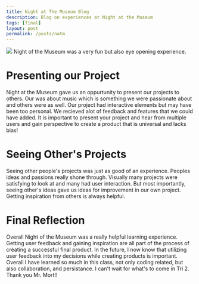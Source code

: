 ```yaml
---
title: Night at The Museum Blog
description: Blog on experiences at Night at the Museum
tags: [final]
layout: post
permalink: /posts/natm
---
```

![]({{site.baseurl}}/images/natm.jpg)
Night of the Museum was a very fun but also eye opening experience.
# Presenting our Project
Night at the Museum gave us an oppurtunity to present our projects to others. Our was about music which is something we were passionate about and others were as well. Our project had interactive elements but may have been too personal. We recieved alot of feedback and features that we could have added. It is important to present your project and hear from multiple users and gain perspective to create a product that is universal and lacks bias!
# Seeing Other's Projects
Seeing other people's projects was just as good of an experience. Peoples ideas and passions really shone through. Visually many projects were satisfying to look at and many had user interaction. But most importantly, seeing other's ideas gave us ideas for improvement in our own project. Getting inspiration from others is always helpful.
# Final Reflection
Overall Night of the Museum was a really helpful learning experience. Getting user feedback and gaining inspiration are all part of the process of creating a successful final product. In the future, I now know that utilizing user feedback into my decisions while creating products is important. Overall I have learned so much in this class, not only coding related, but also collaboration, and persistance. I  can't wait for what's to come in Tri 2. Thank you Mr. Mort!!